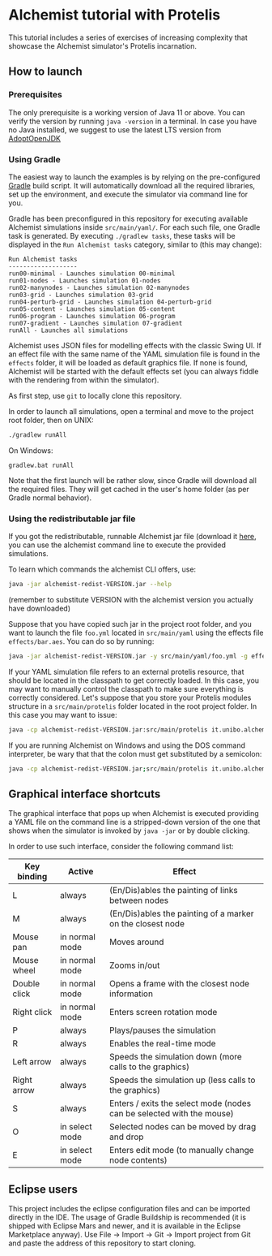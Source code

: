 # Alchemist tutorial with Protelis

This tutorial includes a series of exercises of increasing complexity that showcase the Alchemist simulator's Protelis incarnation.


## How to launch

### Prerequisites

The only prerequisite is a working version of Java 11 or above.
You can verify the version by running `java -version` in a terminal.
In case you have no Java installed, we suggest to use the latest LTS version from [AdoptOpenJDK](https://adoptopenjdk.net/)

### Using Gradle

The easiest way to launch the examples is by relying on the pre-configured [Gradle][Gradle] build script.
It will automatically download all the required libraries, set up the environment, and execute the simulator via command line for you.

Gradle has been preconfigured in this repository for executing available Alchemist simulations inside `src/main/yaml/`.
For each such file, one Gradle task is generated.
By executing `./gradlew tasks`, these tasks will be displayed in the `Run Alchemist tasks` category, similar to (this may change):

```
Run Alchemist tasks
-------------------
run00-minimal - Launches simulation 00-minimal
run01-nodes - Launches simulation 01-nodes
run02-manynodes - Launches simulation 02-manynodes
run03-grid - Launches simulation 03-grid
run04-perturb-grid - Launches simulation 04-perturb-grid
run05-content - Launches simulation 05-content
run06-program - Launches simulation 06-program
run07-gradient - Launches simulation 07-gradient
runAll - Launches all simulations

```

Alchemist uses JSON files for modelling effects with the classic Swing UI.
If an effect file with the same name of the YAML simulation file is found in the `effects` folder,
it will be loaded as default graphics file.
If none is found, Alchemist will be started with the default effects set
(you can always fiddle with the rendering from within the simulator).

As first step, use `git` to locally clone this repository.

In order to launch all simulations, open a terminal and move to the project root folder, then on UNIX:
```bash
./gradlew runAll
```
On Windows:
```
gradlew.bat runAll
```

Note that the first launch will be rather slow, since Gradle will download all the required files.
They will get cached in the user's home folder (as per Gradle normal behavior).

### Using the redistributable jar file

If you got the redistributable, runnable Alchemist jar file (download it [here][Alchemist releases], you can use the alchemist command line to execute the provided simulations.

To learn which commands the alchemist CLI offers, use:

```bash
java -jar alchemist-redist-VERSION.jar --help
```
(remember to substitute VERSION with the alchemist version you actually have downloaded)

Suppose that you have copied such jar in the project root folder, and you want to launch the file `foo.yml` located in `src/main/yaml` using the effects file `effects/bar.aes`. You can do so by running:
```bash
java -jar alchemist-redist-VERSION.jar -y src/main/yaml/foo.yml -g effects/bar.aes
```
If your YAML simulation file refers to an external protelis resource, that should be located in the classpath to get correctly loaded.
In this case, you may want to manually control the classpath to make sure everything is correctly considered.
Let's suppose that you store your Protelis modules structure in a `src/main/protelis` folder located in the root project folder. In this case you may want to issue:
```bash
java -cp alchemist-redist-VERSION.jar:src/main/protelis it.unibo.alchemist.Alchemist -y src/main/yaml/foo.yml -g effects/bar.aes
```
If you are running Alchemist on Windows and using the DOS command interpreter, be wary that that the colon must get substituted by a semicolon:
```bash
java -cp alchemist-redist-VERSION.jar;src/main/protelis it.unibo.alchemist.Alchemist -y src/main/yaml/foo.yml -g effects/bar.aes
```

## Graphical interface shortcuts

The graphical interface that pops up when Alchemist is executed providing a YAML file on the command line is a stripped-down version of the one that shows when the simulator is invoked by `java -jar` or by double clicking.

In order to use such interface, consider the following command list:

| Key binding | Active          | Effect                                                                |
| ------------ | -------------- | --------------------------------------------------------------------- |
| L            | always         | (En/Dis)ables the painting of links between nodes                     |
| M            | always         | (En/Dis)ables the painting of a marker on the closest node            |
| Mouse pan    | in normal mode | Moves around                                                          |
| Mouse wheel  | in normal mode | Zooms in/out                                                          |
| Double click | in normal mode | Opens a frame with the closest node information                       |
| Right click  | in normal mode | Enters screen rotation mode                                           |
| P            | always         | Plays/pauses the simulation                                           |
| R            | always         | Enables the real-time mode                                            |
| Left arrow   | always         | Speeds the simulation down (more calls to the graphics)               |
| Right arrow  | always         | Speeds the simulation up (less calls to the graphics)                 |
| S            | always         | Enters / exits the select mode (nodes can be selected with the mouse) |
| O            | in select mode | Selected nodes can be moved by drag and drop                          |
| E            | in select mode | Enters edit mode (to manually change node contents)                   |


## Eclipse users

This project includes the eclipse configuration files and can be imported directly in the IDE.
The usage of Gradle Buildship is recommended (it is shipped with Eclipse Mars and newer, and it is available in the Eclipse Marketplace anyway).
Use File -> Import -> Git -> Import project from Git and paste the address of this repository to start cloning.


[Alchemist releases]: https://github.com/AlchemistSimulator/Alchemist/releases
[Gradle]: http://gradle.org/
